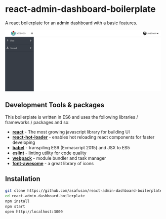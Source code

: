 # react-admin-dashboard-boilerplate
A react boilerplate for an admin dashboard with a basic features.

![home-page](home-page.png)

## Development Tools & packages

This boilerplate is written in ES6 and uses the following libraries / frameworks / packages and so:

* [**react**](https://facebook.github.io/react/) - The most growing javascript library for building UI
* [**react-hot-loader**](https://github.com/gaearon/react-hot-loader) - enables hot reloading react components for faster developing
* [**babel**](https://babeljs.io/) - transpiling ES6 (Ecmascript 2015) and JSX to ES5
* [**eslint**](http://eslint.org/) - linting utility for code quality
* [**webpack**](https://webpack.github.io/) - module bundler and task manager
* [**font-awesome**](https://fortawesome.github.io/Font-Awesome/) - a great library of icons

## Installation

```bash
git clone https://github.com/asafusan/react-admin-dashboard-boilerplate.git
cd react-admin-dashboard-boilerplate
npm install
npm start
open http://localhost:3000
```
